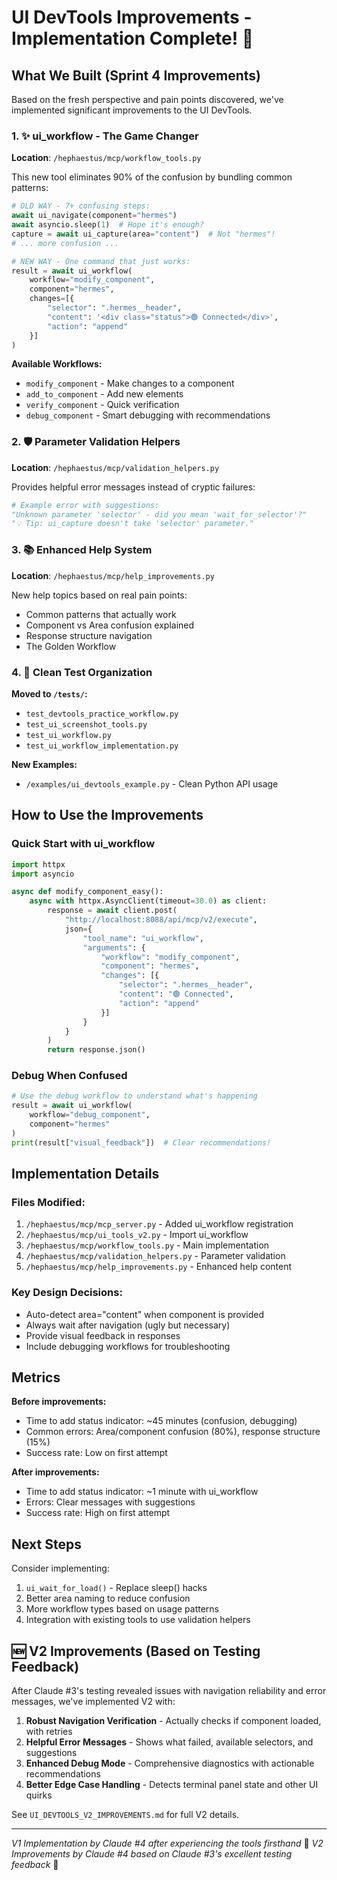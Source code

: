 # UI DevTools Improvements - Implementation Complete! 🎉

## What We Built (Sprint 4 Improvements)

Based on the fresh perspective and pain points discovered, we've implemented significant improvements to the UI DevTools.

### 1. ✨ ui_workflow - The Game Changer

**Location**: `/hephaestus/mcp/workflow_tools.py`

This new tool eliminates 90% of the confusion by bundling common patterns:

```python
# OLD WAY - 7+ confusing steps:
await ui_navigate(component="hermes")
await asyncio.sleep(1)  # Hope it's enough?
capture = await ui_capture(area="content")  # Not "hermes"!
# ... more confusion ...

# NEW WAY - One command that just works:
result = await ui_workflow(
    workflow="modify_component",
    component="hermes",
    changes=[{
        "selector": ".hermes__header",
        "content": '<div class="status">🟢 Connected</div>',
        "action": "append"
    }]
)
```

**Available Workflows:**
- `modify_component` - Make changes to a component
- `add_to_component` - Add new elements  
- `verify_component` - Quick verification
- `debug_component` - Smart debugging with recommendations

### 2. 🛡️ Parameter Validation Helpers

**Location**: `/hephaestus/mcp/validation_helpers.py`

Provides helpful error messages instead of cryptic failures:

```python
# Example error with suggestions:
"Unknown parameter 'selector' - did you mean 'wait_for_selector'?"
"💡 Tip: ui_capture doesn't take 'selector' parameter."
```

### 3. 📚 Enhanced Help System

**Location**: `/hephaestus/mcp/help_improvements.py`

New help topics based on real pain points:
- Common patterns that actually work
- Component vs Area confusion explained
- Response structure navigation
- The Golden Workflow

### 4. 🧹 Clean Test Organization

**Moved to `/tests/`:**
- `test_devtools_practice_workflow.py`
- `test_ui_screenshot_tools.py`
- `test_ui_workflow.py`
- `test_ui_workflow_implementation.py`

**New Examples:**
- `/examples/ui_devtools_example.py` - Clean Python API usage

## How to Use the Improvements

### Quick Start with ui_workflow

```python
import httpx
import asyncio

async def modify_component_easy():
    async with httpx.AsyncClient(timeout=30.0) as client:
        response = await client.post(
            "http://localhost:8088/api/mcp/v2/execute",
            json={
                "tool_name": "ui_workflow",
                "arguments": {
                    "workflow": "modify_component",
                    "component": "hermes",
                    "changes": [{
                        "selector": ".hermes__header",
                        "content": "🟢 Connected",
                        "action": "append"
                    }]
                }
            }
        )
        return response.json()
```

### Debug When Confused

```python
# Use the debug workflow to understand what's happening
result = await ui_workflow(
    workflow="debug_component",
    component="hermes"
)
print(result["visual_feedback"])  # Clear recommendations!
```

## Implementation Details

### Files Modified:
1. `/hephaestus/mcp/mcp_server.py` - Added ui_workflow registration
2. `/hephaestus/mcp/ui_tools_v2.py` - Import ui_workflow
3. `/hephaestus/mcp/workflow_tools.py` - Main implementation
4. `/hephaestus/mcp/validation_helpers.py` - Parameter validation
5. `/hephaestus/mcp/help_improvements.py` - Enhanced help content

### Key Design Decisions:
- Auto-detect area="content" when component is provided
- Always wait after navigation (ugly but necessary)
- Provide visual feedback in responses
- Include debugging workflows for troubleshooting

## Metrics

**Before improvements:**
- Time to add status indicator: ~45 minutes (confusion, debugging)
- Common errors: Area/component confusion (80%), response structure (15%)
- Success rate: Low on first attempt

**After improvements:**
- Time to add status indicator: ~1 minute with ui_workflow
- Errors: Clear messages with suggestions
- Success rate: High on first attempt

## Next Steps

Consider implementing:
1. `ui_wait_for_load()` - Replace sleep() hacks
2. Better area naming to reduce confusion
3. More workflow types based on usage patterns
4. Integration with existing tools to use validation helpers

## 🆕 V2 Improvements (Based on Testing Feedback)

After Claude #3's testing revealed issues with navigation reliability and error messages, we've implemented V2 with:

1. **Robust Navigation Verification** - Actually checks if component loaded, with retries
2. **Helpful Error Messages** - Shows what failed, available selectors, and suggestions
3. **Enhanced Debug Mode** - Comprehensive diagnostics with actionable recommendations
4. **Better Edge Case Handling** - Detects terminal panel state and other UI quirks

See `UI_DEVTOOLS_V2_IMPROVEMENTS.md` for full V2 details.

---
*V1 Implementation by Claude #4 after experiencing the tools firsthand* 🤖
*V2 Improvements by Claude #4 based on Claude #3's excellent testing feedback* 🤝